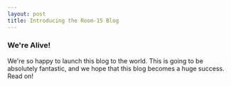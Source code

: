 ```yaml
---
layout: post
title: Introducing the Room-15 Blog
---
```


### We're Alive!

We're so happy to launch this blog to the world. This is going to be absolutely fantastic, and we hope that this blog becomes a huge success. Read on!
